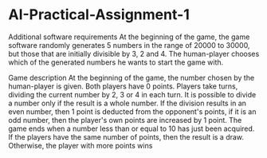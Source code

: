 # AI-Practical-Assignment-1

Additional software requirements
At the beginning of the game, the game software randomly generates 5 numbers in the range of
20000 to 30000, but those that are initially divisible by 3, 2 and 4. The human-player chooses which
of the generated numbers he wants to start the game with.

Game description
At the beginning of the game, the number chosen by the human-player is given. Both players have 0
points. Players take turns, dividing the current number by 2, 3 or 4 in each turn. It is possible to
divide a number only if the result is a whole number. If the division results in an even number, then
1 point is deducted from the opponent's points, if it is an odd number, then the player's own points
are increased by 1 point. The game ends when a number less than or equal to 10 has just been
acquired. If the players have the same number of points, then the result is a draw. Otherwise, the
player with more points wins
